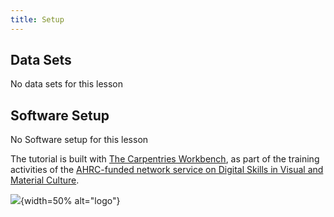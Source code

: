 ```yaml
---
title: Setup
---
```



## Data Sets

No data sets for this lesson

## Software Setup

No Software setup for this lesson

The tutorial is built with [The Carpentries Workbench](https://carpentries.github.io/sandpaper-docs/), as part of the training activities of the [AHRC-funded network service on Digital Skills in Visual and Material Culture](https://www.culturedigitalskills.org). 

![](https://culturedigitalskills.org/wp-content/uploads/colorcentre-1.png){width=50% alt="logo"}
